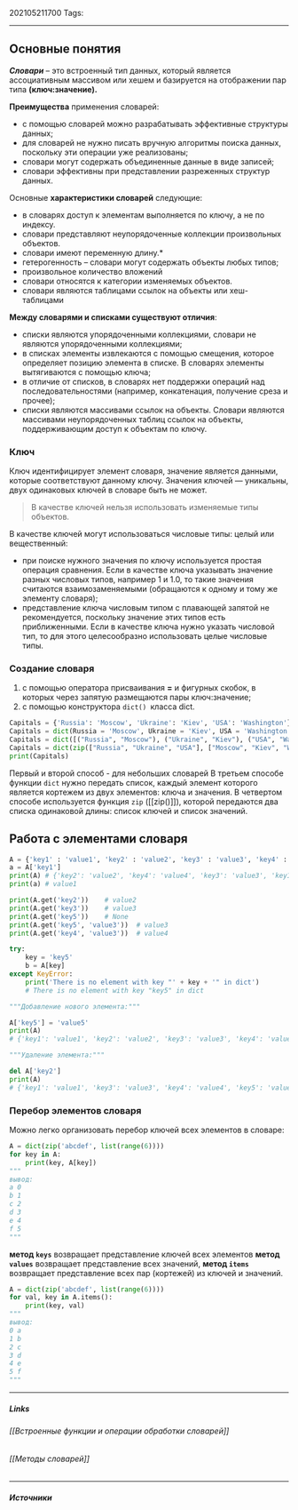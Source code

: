 202105211700
Tags:
___
## Основные понятия
_**Словари**_ – это встроенный тип данных, который является ассоциативным массивом или хешем и базируется на отображении пар типа **(ключ:значение).**

**Преимущества** применения словарей:
-   с помощью словарей можно разрабатывать эффективные структуры данных;
-   для словарей не нужно писать вручную алгоритмы поиска данных, поскольку эти операции уже реализованы;
-   словари могут содержать объединенные данные в виде записей;
-   словари эффективны при представлении разреженных структур данных.

Основные **характеристики словарей** следующие:
-   в словарях доступ к элементам выполняется по ключу, а не по индексу.
-   словари представляют неупорядоченные коллекции произвольных объектов.
-   словари имеют переменную длину.*
-   гетерогенность – словари могут содержать объекты любых типов;
-   произвольное количество вложений
-   словари относятся к категории изменяемых объектов.
-   словари являются таблицами ссылок на объекты или хеш-таблицами 

**Между словарями и списками существуют отличия**:
-   списки являются упорядоченными коллекциями, словари не являются упорядоченными коллекциями;
-   в списках элементы извлекаются с помощью смещения, которое определяет позицию элемента в списке. В словарях элементы вытягиваются с помощью ключа;
-   в отличие от списков, в словарях нет поддержки операций над последовательностями (например, конкатенация, получение среза и прочее);
-   списки являются массивами ссылок на объекты. Словари являются массивами неупорядоченных таблиц ссылок на объекты, поддерживающим доступ к объектам по ключу.

### Ключ
Ключ идентифицирует элемент словаря, значение является данными, которые соответствуют данному ключу. Значения ключей — уникальны, двух одинаковых ключей в словаре быть не может.
>В качестве ключей нельзя использовать изменяемые типы объектов.

В качестве ключей могут использоваться числовые типы: целый или вещественный:
-   при поиске нужного значения по ключу используется простая операция сравнения. Если в качестве ключа указывать значение разных числовых типов, например 1 и 1.0, то такие значения считаются взаимозаменяемыми (обращаются к одному и тому же элементу словаря);
-   представление ключа числовым типом с плавающей запятой не рекомендуется, поскольку значение этих типов есть приближенными. Если в качестве ключа нужно указать числовой тип, то для этого целесообразно использовать целые числовые типы.

### Создание словаря
1.  с помощью оператора присваивания **\=** и фигурных скобок, в которых через запятую размещаются пары ключ:значение;
2. с помощью конструктора `dict() `класса dict.
```python
Capitals = {'Russia': 'Moscow', 'Ukraine': 'Kiev', 'USA': 'Washington'}
Capitals = dict(Russia = 'Moscow', Ukraine = 'Kiev', USA = 'Washington')
Capitals = dict([("Russia", "Moscow"), ("Ukraine", "Kiev"), ("USA", "Washington")])
Capitals = dict(zip(["Russia", "Ukraine", "USA"], ["Moscow", "Kiev", "Washington"]))
print(Capitals)
```
Первый и второй способ - для небольших словарей
В третьем способе функции `dict` нужно передать список, каждый элемент которого является кортежем из двух элементов: ключа и значения. 
В четвертом способе используется функция `zip` ([[zip()]]), которой передаются два списка одинаковой длины: список ключей и список значений.

## Работа с элементами словаря
```python
A = {'key1' : 'value1', 'key2' : 'value2', 'key3' : 'value3', 'key4' : 'value4'}
a = A['key1']
print(A) # {'key2': 'value2', 'key4': 'value4', 'key3': 'value3', 'key1': 'value1'}
print(a) # value1

print(A.get('key2'))	# value2
print(A.get('key3'))	# value3
print(A.get('key5'))	# None
print(A.get('key5', 'value3'))	# value3
print(A.get('key4', 'value3'))	# value4

try:
    key = 'key5'
    b = A[key]
except KeyError:
    print('There is no element with key "' + key + '" in dict')	
	# There is no element with key "key5" in dict

"""Добавление нового элемента:"""

A['key5'] = 'value5'
print(A)
# {'key1': 'value1', 'key2': 'value2', 'key3': 'value3', 'key4': 'value4', 'key5': 'value5'}

"""Удаление элемента:"""

del A['key2']
print(A)
# {'key1': 'value1', 'key3': 'value3', 'key4': 'value4', 'key5': 'value5'}

```

### Перебор элементов словаря
Можно легко организовать перебор ключей всех элементов в словаре:
```python
A = dict(zip('abcdef', list(range(6))))
for key in A:
    print(key, A[key])
"""
вывод:
a 0
b 1
c 2
d 3
e 4
f 5
"""
```

**метод `keys`** возвращает представление ключей всех элементов
**метод `values`** возвращает представление всех значений, 
**метод `items`** возвращает представление всех пар (кортежей) из ключей и значений.
```python
A = dict(zip('abcdef', list(range(6))))
for val, key in A.items():
    print(key, val)
"""
вывод:
0 a
1 b
2 c
3 d
4 e
5 f
"""	
```
___
##### Links
###### [[Встроенные функции и операции обработки словарей]]
###### [[Методы словарей]]

---
##### Источники
